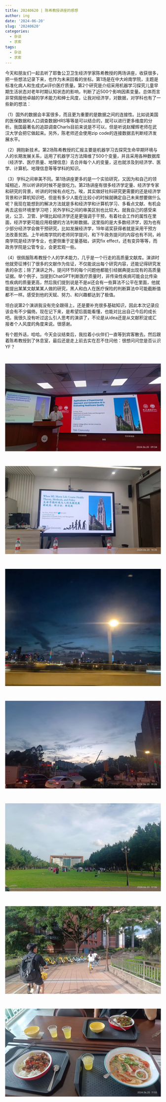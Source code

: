 ```yaml
---
title: 20240620 | 陈希教授讲座的感想
author: ing
date: '2024-06-20'
slug: '20240620'
categories:
  - 杂谈
  - 求索
tags:
  - 杂谈
  - 求索
---
```

今天和朋友们一起去听了耶鲁公卫卫生经济学家陈希教授的两场讲座，收获很多，把一些想法记录下来，也作为未来回看的坐标。第1场是在中大岭南学院，主题是标准化病人和生成式ai评价医疗质量。第2个研究是介绍采用机器学习探究儿童早期生活状态对老年时期认知状态的影响，判断了近500个影响因素变量。总体而言非常佩服他卓越的学术能力和绅士风度，让我对经济学，对数据，对学科也有了一些新的想法：

（1）国外的数据会丰富很多，而且更为重要的是数据之间的连接性。比如说美国的医保数据和人口调查数据HRS等等是可以结合的，就可以进行更多维度的分析。我国最著名的追踪调查Charls目前来说是不可以，但是听说赵耀辉老师在武汉大学会把它做起来。另外，陈老师还会使用zip code的连接数据去判断经济发展水平。

（2）拥抱新技术。第2场陈希教授的汇报主要是机器学习去探究生命早期环境与人的长期发展关系，运用了机器学习方法降维了500个变量，并且采用各种数据库（经济学、医疗质量、地理信息）去合并每个人的变量，这也就涉及到经济学、医学、计算机、地理信息等等学科的知识。

（3）学科之间审美不同。第1场讲座更多的是一个实验研究，又因为和自己的领域相近，所以听讲的时候不是很吃力。第2场讲座有很多经济学定量、经济学专家和研究的背景，听讲的时候有点吃力。唉，其实做好社科研究更需要的还是经济学背景和计算机知识吧，但是有多少人能在比较小的时候就确定自己未来想要做什么呢？我现在能想到的解决方法就是多和经济学和计算机学习、多看点文献、有机会再去这些环境里学习吧；另外学科之间的审美区别也比较大。就我自己的感受来说，公卫、卫管、护理比起经济学还是更强调于干预，有着社会工作的属性在里面，经济学更可能应用稳健的方法判断数据。这里指的是大多数经济学，因为也有少部分经济学会做干预研究，比如发展经济学，19年诺奖获得者就是采用干预方法改善贫困。上午岭南学院的老师同学提问，和下午政务提问的内容也有不同，岭南学院是经济学专业，也更侧重于定量基础，讲究fix effect，还有变异等等，而政务学院是公管专业，会更宏观一些。

（4）很佩服陈希教授个人的学术能力，几乎是一个行走的高质量文献库。演讲时他就旁征博引了很多的文献作为佐证，不仅能说出每个研究内容，还能记得研究发表的杂志；除了演讲之外，提问环节的每个问题他都能引经据典提出现有的高质量证据。举个例子，当提到ChatGPT判断医疗质量时，非传染性疾病可能会比传染性疾病的质量更高，然后我们提到说是不是ai还会有一些算法不公平在里面，他就能提出某某文献某某人做的研究，黑人和白人在医疗保险的判断算法中可能截断值都不一样。感受到他的天赋、努力、和兴趣都达到了极值。

坦白说第2个演讲我没有完全跟得上，还是要补充很多基础知识，因此本次记录应该会有不少偏倚。现在记下来，是希望后面能看懂，也能对比出自己今后的成长吧。我很久没有听过这么引人思考的演讲了，不论是从idea还是从文献积淀或汇报者个人风度的角度来说。很感谢。

有个题外话，哈哈。今天会议结束后，我拉着小伙伴们一直等到宾客散去。然后跟着陈希教授到了休息室，最后还是走上前去实在忍不住问他：很想问问您是否认识YF？

<br />

![](images/1.jpg)

<br />

![](images/2.jpg)

<br />

![](images/3.jpg)

<br />

![](images/4.jpg)

<br />

![](images/5.jpg)

<br />

![](images/6.jpg)

<br />

![](images/7.jpg)
